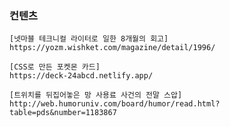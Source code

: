 ### 컨텐츠
    [넷마블 테크니컬 라이터로 일한 8개월의 회고]
    https://yozm.wishket.com/magazine/detail/1996/

    [CSS로 만든 포켓몬 카드]
    https://deck-24abcd.netlify.app/

    [트위치를 뒤집어놓은 망 사용료 사건의 전말 스압]
    http://web.humoruniv.com/board/humor/read.html?table=pds&number=1183867